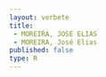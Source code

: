 ```yaml
---
layout: verbete
title:
 - MOREIRA, JOSE ELIAS
 - MOREIRA, José Elias
published: false
type: R
---
```


